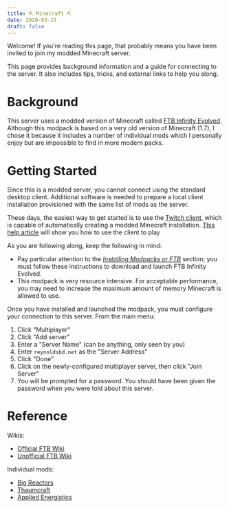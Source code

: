 ```yaml
---
title: ⛏ Minecraft ⛏
date: 2020-03-15
draft: false
---
```



Welcome! If you're reading this page, that probably means you have been invited
to join my modded Minecraft server.

This page provides background information and a guide for connecting to the
server. It also includes tips, tricks, and external links to help you along.


# Background

This server uses a modded version of Minecraft called [FTB Infinity Evolved].
Although this modpack is based on a very old version of Minecraft (1.7), I chose
it because it includes a number of individual mods which I personally enjoy but
are impossible to find in more modern packs.

[FTB Infinity Evolved]: https://ftb.gamepedia.com/FTB_Infinity_Evolved


# Getting Started

Since this is a modded server, you cannot connect using the standard desktop
client. Additional software is needed to prepare a local client installation
provisioned with the same list of mods as the server.

These days, the easiest way to get started is to use the [Twitch client], which
is capable of automatically creating a modded Minecraft installation. [This
help article] will show you how to use the client to play

As you are following along, keep the following in mind:

* Pay particular attention to the [*Installing Modpacks or FTB*] section; you
  must follow these instructions to download and launch FTB Infinity Evolved.
* This modpack is very resource intensive. For acceptable performance, you may
  need to increase the maximum amount of memory Minecraft is allowed to use.

Once you have installed and launched the modpack, you must configure your
connection to this server. From the main menu:

1. Click "Multiplayer"
2. Click "Add server"
3. Enter a "Server Name" (can be anything, only seen by you)
4. Enter `reynoldsbd.net` as the "Server Address"
5. Click "Done"
6. Click on the newly-configured multiplayer server, then click "Join Server"
7. You will be prompted for a password. You should have been given the password
  when you were told about this server.

[Twitch client]: https://www.twitch.tv/downloads
[This help article]: https://help.twitch.tv/s/article/How-to-Play-Minecraft-with-Twitch-App?language=en_US
[*Installing Modpacks or FTB*]: https://help.twitch.tv/s/article/How-to-Play-Minecraft-with-Twitch-App?language=en_US#InstallingModpacks


# Reference

Wikis:

* [Official FTB Wiki](https://ftb.gamepedia.com/FTB_Infinity_Evolved)
* [Unofficial FTB Wiki](https://ftbwiki.org/Feed_The_Beast_Wiki)

Individual mods:

* [Big Reactors](https://ftbwiki.org/Big_Reactors)
* [Thaumcraft](https://ftbwiki.org/Thaumcraft_4)
* [Applied Energistics](https://ftbwiki.org/Applied_Energistics_2)
